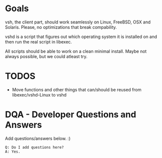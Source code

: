 # Goals

vsh, the client part, should work seamlessly on Linux, FreeBSD, OSX and Solaris. Please, no optimizations that break compability.

vshd is a script that figures out which operating system it is installed on and then run the real script in libexec.

All scripts should be able to work on a clean minimal install. Maybe not always possible, but we could atleast try.

# TODOS

* Move functions and other things that can/should be reused from libexec/vshd-Linux to vshd

# DQA - Developer Questions and Answers

Add questions/answers below. :)

    Q: Do I add questions here?
    A: Yes.
